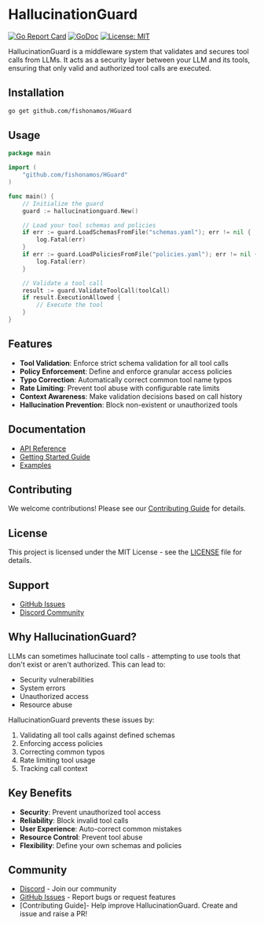 # HallucinationGuard

[![Go Report Card](https://goreportcard.com/badge/github.com/fishonamos/HGuard)](https://goreportcard.com/report/github.com/fishonamos/HGuard)
[![GoDoc](https://godoc.org/github.com/fishonamos/HGuard?status.svg)](https://godoc.org/github.com/fishonamos/HGuard)
[![License: MIT](https://img.shields.io/badge/License-MIT-yellow.svg)](https://opensource.org/licenses/MIT)

HallucinationGuard is a middleware system that validates and secures tool calls from LLMs. It acts as a security layer between your LLM and its tools, ensuring that only valid and authorized tool calls are executed.

## Installation

```bash
go get github.com/fishonamos/HGuard
```

## Usage

```go
package main

import (
    "github.com/fishonamos/HGuard"
)

func main() {
    // Initialize the guard
    guard := hallucinationguard.New()

    // Load your tool schemas and policies
    if err := guard.LoadSchemasFromFile("schemas.yaml"); err != nil {
        log.Fatal(err)
    }
    if err := guard.LoadPoliciesFromFile("policies.yaml"); err != nil {
        log.Fatal(err)
    }

    // Validate a tool call
    result := guard.ValidateToolCall(toolCall)
    if result.ExecutionAllowed {
        // Execute the tool
    }
}
```

## Features

- **Tool Validation**: Enforce strict schema validation for all tool calls
- **Policy Enforcement**: Define and enforce granular access policies
- **Typo Correction**: Automatically correct common tool name typos
- **Rate Limiting**: Prevent tool abuse with configurable rate limits
- **Context Awareness**: Make validation decisions based on call history
- **Hallucination Prevention**: Block non-existent or unauthorized tools

## Documentation

- [API Reference](https://pkg.go.dev/github.com/fishonamos/HGuard)
- [Getting Started Guide](docs/getting-started.md)
- [Examples](example/)

## Contributing

We welcome contributions! Please see our [Contributing Guide](CONTRIBUTING.md) for details.

## License

This project is licensed under the MIT License - see the [LICENSE](LICENSE) file for details.

## Support

- [GitHub Issues](https://github.com/fishonamos/HGuard/issues)
- [Discord Community](https://discord.gg/hallucinationguard)

## Why HallucinationGuard?

LLMs can sometimes hallucinate tool calls - attempting to use tools that don't exist or aren't authorized. This can lead to:

- Security vulnerabilities
- System errors
- Unauthorized access
- Resource abuse

HallucinationGuard prevents these issues by:

1. Validating all tool calls against defined schemas
2. Enforcing access policies
3. Correcting common typos
4. Rate limiting tool usage
5. Tracking call context

## Key Benefits

- **Security**: Prevent unauthorized tool access
- **Reliability**: Block invalid tool calls
- **User Experience**: Auto-correct common mistakes
- **Resource Control**: Prevent tool abuse
- **Flexibility**: Define your own schemas and policies

## Community

- [Discord](https://discord.gg/hallucinationguard) - Join our community
- [GitHub Issues](https://github.com/fishonamos/HGuard/issues) - Report bugs or request features
- [Contributing Guide]- Help improve HallucinationGuard. Create and issue and raise a PR!

